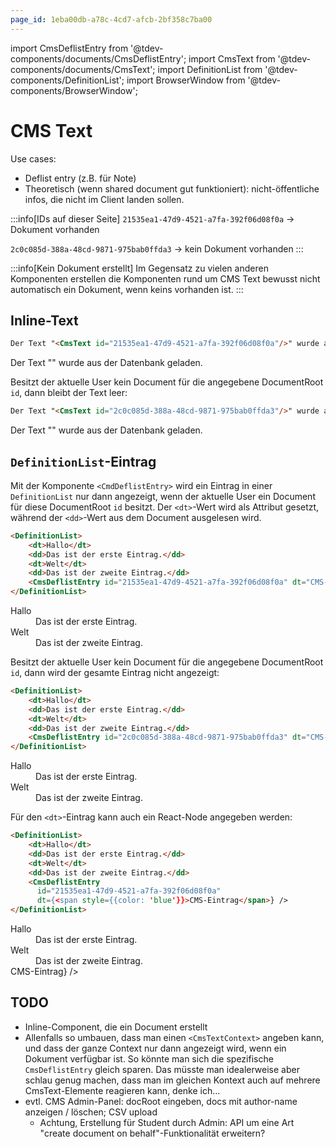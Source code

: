 ```yaml
---
page_id: 1eba00db-a78c-4cd7-afcb-2bf358c7ba00
---
```


import CmsDeflistEntry from '@tdev-components/documents/CmsDeflistEntry';
import CmsText from '@tdev-components/documents/CmsText';
import DefinitionList from '@tdev-components/DefinitionList';
import BrowserWindow from '@tdev-components/BrowserWindow';

# CMS Text
Use cases:
- Deflist entry (z.B. für Note)
- Theoretisch (wenn shared document gut funktioniert): nicht-öffentliche infos, die nicht im Client landen sollen.

:::info[IDs auf dieser Seite]
`21535ea1-47d9-4521-a7fa-392f06d08f0a` -> Dokument vorhanden

`2c0c085d-388a-48cd-9871-975bab0ffda3` -> kein Dokument vorhanden
:::

:::info[Kein Dokument erstellt]
Im Gegensatz zu vielen anderen Komponenten erstellen die Komponenten rund um CMS Text bewusst nicht automatisch ein Dokument, wenn keins vorhanden ist.
:::

## Inline-Text
```md
Der Text "<CmsText id="21535ea1-47d9-4521-a7fa-392f06d08f0a"/>" wurde aus der Datenbank geladen.
```

<BrowserWindow>
Der Text "<CmsText id="21535ea1-47d9-4521-a7fa-392f06d08f0a"/>" wurde aus der Datenbank geladen.
</BrowserWindow>

Besitzt der aktuelle User kein Document für die angegebene DocumentRoot `id`, dann bleibt der Text leer:

```md
Der Text "<CmsText id="2c0c085d-388a-48cd-9871-975bab0ffda3"/>" wurde aus der Datenbank geladen.
```

<BrowserWindow>
Der Text "<CmsText id="2c0c085d-388a-48cd-9871-975bab0ffda3"/>" wurde aus der Datenbank geladen.
</BrowserWindow>

## `DefinitionList`-Eintrag
Mit der Komponente `<CmdDeflistEntry>` wird ein Eintrag in einer `DefinitionList` nur dann angezeigt, wenn der aktuelle User ein Document für diese DocumentRoot `id` besitzt. Der `<dt>`-Wert wird als Attribut gesetzt, während der `<dd>`-Wert aus dem Document ausgelesen wird.

```md
<DefinitionList>
    <dt>Hallo</dt>
    <dd>Das ist der erste Eintrag.</dd>
    <dt>Welt</dt>
    <dd>Das ist der zweite Eintrag.</dd>
    <CmsDeflistEntry id="21535ea1-47d9-4521-a7fa-392f06d08f0a" dt="CMS-Eintrag" />
</DefinitionList>
```

<BrowserWindow>
  <DefinitionList>
      <dt>Hallo</dt>
      <dd>Das ist der erste Eintrag.</dd>
      <dt>Welt</dt>
      <dd>Das ist der zweite Eintrag.</dd>
      <CmsDeflistEntry id="21535ea1-47d9-4521-a7fa-392f06d08f0a" dt="CMS-Eintrag" />
  </DefinitionList>
</BrowserWindow>

Besitzt der aktuelle User kein Document für die angegebene DocumentRoot `id`, dann wird der gesamte Eintrag nicht angezeigt:

```md
<DefinitionList>
    <dt>Hallo</dt>
    <dd>Das ist der erste Eintrag.</dd>
    <dt>Welt</dt>
    <dd>Das ist der zweite Eintrag.</dd>
    <CmsDeflistEntry id="2c0c085d-388a-48cd-9871-975bab0ffda3" dt="CMS-Eintrag" />
</DefinitionList>
```

<BrowserWindow>
  <DefinitionList>
      <dt>Hallo</dt>
      <dd>Das ist der erste Eintrag.</dd>
      <dt>Welt</dt>
      <dd>Das ist der zweite Eintrag.</dd>
      <CmsDeflistEntry id="2c0c085d-388a-48cd-9871-975bab0ffda3" dt="CMS-Eintrag" />
  </DefinitionList>
</BrowserWindow>

Für den `<dt>`-Eintrag kann auch ein React-Node angegeben werden:

```md
<DefinitionList>
    <dt>Hallo</dt>
    <dd>Das ist der erste Eintrag.</dd>
    <dt>Welt</dt>
    <dd>Das ist der zweite Eintrag.</dd>
    <CmsDeflistEntry
      id="21535ea1-47d9-4521-a7fa-392f06d08f0a"
      dt={<span style={{color: 'blue'}}>CMS-Eintrag</span>} />
</DefinitionList>
```

<BrowserWindow>
  <DefinitionList>
    <dt>Hallo</dt>
    <dd>Das ist der erste Eintrag.</dd>
    <dt>Welt</dt>
    <dd>Das ist der zweite Eintrag.</dd>
    <CmsDeflistEntry
      id="21535ea1-47d9-4521-a7fa-392f06d08f0a"
      dt={<span style={{color: 'blue'}}>CMS-Eintrag</span>} />
  </DefinitionList>
</BrowserWindow>

## TODO
- Inline-Component, die ein Document erstellt
- Allenfalls so umbauen, dass man einen `<CmsTextContext>` angeben kann, und dass der ganze Context nur dann angezeigt wird, wenn ein Dokument verfügbar ist. So könnte man sich die spezifische `CmsDeflistEntry` gleich sparen. Das müsste man idealerweise aber schlau genug machen, dass man im gleichen Kontext auch auf mehrere CmsText-Elemente reagieren kann, denke ich...
- evtl. CMS Admin-Panel: docRoot eingeben, docs mit author-name anzeigen / löschen; CSV upload
  - Achtung, Erstellung für Student durch Admin: API um eine Art "create document on behalf"-Funktionalität erweitern?
